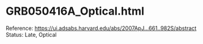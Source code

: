 # GRB050416A_Optical.html

Reference: https://ui.adsabs.harvard.edu/abs/2007ApJ...661..982S/abstract
Status: Late, Optical